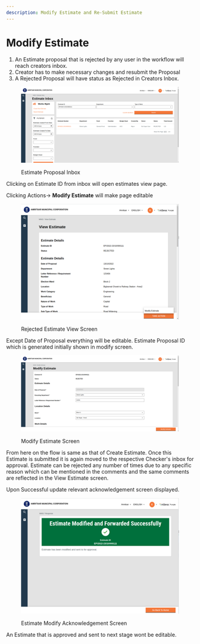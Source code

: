```yaml
---
description: Modify Estimate and Re-Submit Estimate
---
```


# Modify Estimate

1. An Estimate proposal that is rejected by any user in the workflow will reach creators inbox.
2. Creator has to make necessary changes and resubmit the Proposal
3. A Rejected Proposal will have status as Rejected in Creators Inbox.

<figure><img src="../../../../../../../.gitbook/assets/Screenshot from 2022-11-08 11-12-53.png" alt=""><figcaption><p>Estimate Proposal Inbox</p></figcaption></figure>

Clicking on Estimate ID from inbox will open estimates view page.

Clicking Actions-> **Modify Estimate** will make page editable

<figure><img src="../../../../../../../.gitbook/assets/Screenshot from 2022-11-08 13-21-27.png" alt=""><figcaption><p>Rejected Estimate View Screen</p></figcaption></figure>

Except Date of Proposal everything will be editable. Estimate Proposal ID which is generated initially shown in modify screen.

<figure><img src="../../../../../../../.gitbook/assets/Screenshot from 2022-11-08 11-31-18.png" alt=""><figcaption><p>Modify Estimate Screen</p></figcaption></figure>

From here on the flow is same as that of Create Estimate. Once this Estimate is submitted it is again moved to the respective Checker's inbox for approval. Estimate can be rejected any number of times due to any specific reason which can be mentioned in the comments and the same comments are reflected in the View Estimate screen.&#x20;

Upon Successful update  relevant acknowledgement screen displayed.

<figure><img src="../../../../../../../.gitbook/assets/Screenshot from 2022-11-08 12-04-10.png" alt=""><figcaption><p>Estimate Modify Acknowledgement Screen</p></figcaption></figure>

An Estimate that is approved and sent to next stage wont be editable.
